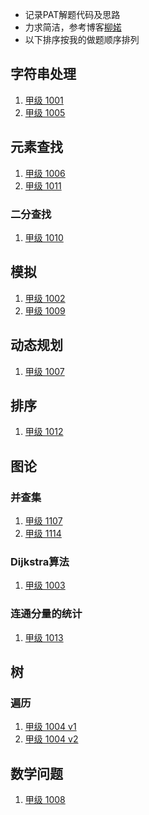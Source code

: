 - 记录PAT解题代码及思路
- 力求简洁，参考博客[柳婼](https://www.liuchuo.net/pat甲级题解目录)
- 以下排序按我的做题顺序排列

## 字符串处理

1. [甲级 1001](https://github.com/hj24/PAT-A-Level/blob/master/PAT_A_1001.cpp)
2. [甲级 1005](https://github.com/hj24/PAT-A-Level/blob/master/PAT_A_1005.cpp)

## 元素查找

1. [甲级 1006](https://github.com/hj24/PAT-A-Level/blob/master/PAT_A_1006.cpp)
2. [甲级 1011](https://github.com/hj24/PAT-A-Level/blob/master/PAT_A_1011.cpp)

### 二分查找

1. [甲级 1010](https://github.com/hj24/PAT-A-Level/blob/master/PAT_A_1010.cpp)

## 模拟

1. [甲级 1002](https://github.com/hj24/PAT-A-Level/blob/master/PAT_A_1002.cpp)
2. [甲级 1009](https://github.com/hj24/PAT-A-Level/blob/master/PAT_A_1009.cpp)

## 动态规划

1. [甲级 1007](https://github.com/hj24/PAT-A-Level/blob/master/PAT_A_1007.cpp)

## 排序

1. [甲级 1012](https://github.com/hj24/PAT-A-Level/blob/master/PAT_A_1012.cpp)

## 图论

### 并查集

1. [甲级 1107](https://github.com/hj24/PAT-A-Level/blob/master/PAT_A_1107.cpp)
2. [甲级 1114](https://github.com/hj24/PAT-A-Level/blob/master/PAT_A_1114.cpp)

### Dijkstra算法

1. [甲级 1003](https://github.com/hj24/PAT-A-Level/blob/master/PAT_A_1003.cpp)

### 连通分量的统计

1. [甲级 1013](https://github.com/hj24/PAT-A-Level/blob/master/PAT_A_1013.cpp)

## 树

### 遍历

1. [甲级 1004 v1](https://github.com/hj24/PAT-A-Level/blob/master/PAT_A_1004.cpp)
2. [甲级 1004 v2](https://github.com/hj24/PAT-A-Level/blob/master/PAT_A_1004V2.cpp)

## 数学问题

1. [甲级 1008](https://github.com/hj24/PAT-A-Level/blob/master/PAT_A_1008.cpp)